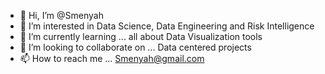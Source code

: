 - 👋 Hi, I’m @Smenyah
- 👀 I’m interested in Data Science, Data Engineering and Risk Intelligence
- 🌱 I’m currently learning ... all about Data Visualization tools
- 💞️ I’m looking to collaborate on ... Data centered projects
- 📫 How to reach me ... Smenyah@gmail.com

<!---
Smenyah/Smenyah is a ✨ special ✨ repository because its `README.md` (this file) appears on your GitHub profile.
You can click the Preview link to take a look at your changes.
--->

